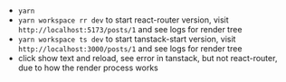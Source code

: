 - `yarn`
- `yarn workspace rr dev` to start react-router version, visit `http://localhost:5173/posts/1` and see logs for render tree
- `yarn workspace ts dev` to start tanstack-start version, visit `http://localhost:3000/posts/1` and see logs for render tree
- click show text and reload, see error in tanstack, but not react-router, due to how the render process works
